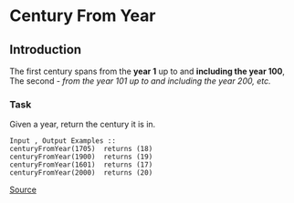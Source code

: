 # Century From Year

## Introduction

The first century spans from the **year 1** up to and **including the year 100**,
The second - *from the year 101 up to and including the year 200, etc.*

### Task 

Given a year, return the century it is in.

```text
Input , Output Examples ::
centuryFromYear(1705)  returns (18)
centuryFromYear(1900)  returns (19)
centuryFromYear(1601)  returns (17)
centuryFromYear(2000)  returns (20)
```

[Source](https://www.codewars.com/kata/5a3fe3dde1ce0e8ed6000097)